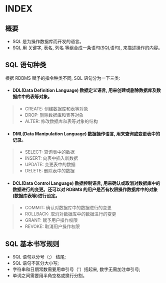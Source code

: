 # INDEX
## 概要
- SQL 是为操作数据库而开发的语言。
- SQL 用 关键字, 表名, 列名 等组合成一条语句(SQL语句), 来描述操作的内容。

## SQL 语句种类
根据 RDBMS 赋予的指令种类不同, SQL 语句分为一下三类:
- #### DDL(Data Definition Language) 数据定义语言, 用来创建或删除数据库及数据库中的表等对象。
> - CREATE: 创建数据库和表等对象
> - DROP: 删除数据库和表等对象
> - ALTER: 修改数据库和表等对象的结构

- #### DML(Data Manipulation Language) 数据操作语言, 用来查询或变更表中的记录。
> - SELECT: 查询表中的数据
> - INSERT: 向表中插入新数据
> - UPDATE: 变更表中的数据
> - DELETE: 删除表中的数据

- #### DCL(Data Control Language) 数据控制语言, 用来确认或取消对数据库中的数据进行的变更。还可以对 RDBMS 的用户是否有权限操作数据库中的对象(数据库表等)进行设定。
> - COMMIT: 确认对数据库中的数据进行的变更
> - ROLLBACK: 取消对数据库中的数据进行的变更
> - GRANT: 赋予用户操作权限
> - REVOKE: 取消用户操作权限

## SQL 基本书写规则 
- SQL 语句以分号（;） 结尾;
- SQL 语句不区分大小写;
- 字符串和日期常数需要用单引号（'）括起来, 数字无需加注单引号;
- 单词之间需要用半角空格或换行分割。
